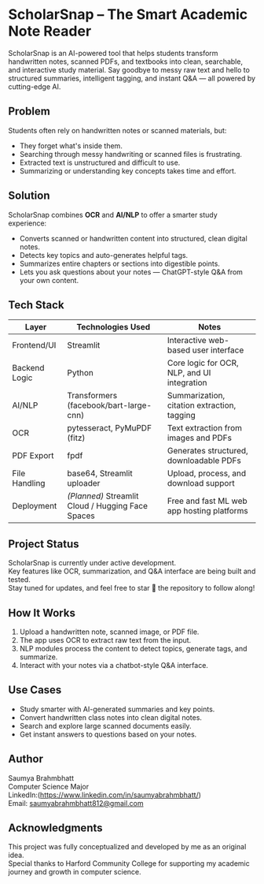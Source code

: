 # ScholarSnap – The Smart Academic Note Reader

ScholarSnap is an AI-powered tool that helps students transform handwritten notes, scanned PDFs, and textbooks into clean, searchable, and interactive study material. Say goodbye to messy raw text and hello to structured summaries, intelligent tagging, and instant Q&A — all powered by cutting-edge AI.

## Problem

Students often rely on handwritten notes or scanned materials, but:

- They forget what's inside them.  
- Searching through messy handwriting or scanned files is frustrating.  
- Extracted text is unstructured and difficult to use.  
- Summarizing or understanding key concepts takes time and effort.  

## Solution

ScholarSnap combines **OCR** and **AI/NLP** to offer a smarter study experience:

- Converts scanned or handwritten content into structured, clean digital notes.  
- Detects key topics and auto-generates helpful tags.  
- Summarizes entire chapters or sections into digestible points.  
- Lets you ask questions about your notes — ChatGPT-style Q&A from your own content.  

## Tech Stack

| Layer           | Technologies Used                                        | Notes                                       |
|-----------------|----------------------------------------------------------|---------------------------------------------|
| Frontend/UI     | Streamlit                                                | Interactive web-based user interface        |
| Backend Logic   | Python                                                   | Core logic for OCR, NLP, and UI integration |
| AI/NLP          | Transformers (facebook/bart-large-cnn)                   | Summarization, citation extraction, tagging |
| OCR             | pytesseract, PyMuPDF (fitz)                              | Text extraction from images and PDFs        |
| PDF Export      | fpdf                                                     | Generates structured, downloadable PDFs     |
| File Handling   | base64, Streamlit uploader                               | Upload, process, and download support       |
| Deployment      | *(Planned)* Streamlit Cloud / Hugging Face Spaces        | Free and fast ML web app hosting platforms  | 

## Project Status

ScholarSnap is currently under active development.  
Key features like OCR, summarization, and Q&A interface are being built and tested.  
Stay tuned for updates, and feel free to star 🌟 the repository to follow along!


## How It Works

1. Upload a handwritten note, scanned image, or PDF file.  
2. The app uses OCR to extract raw text from the input.  
3. NLP modules process the content to detect topics, generate tags, and summarize.  
4. Interact with your notes via a chatbot-style Q&A interface.  

## Use Cases

- Study smarter with AI-generated summaries and key points.  
- Convert handwritten class notes into clean digital notes.  
- Search and explore large scanned documents easily.  
- Get instant answers to questions based on your notes.  

## Author

Saumya Brahmbhatt  
Computer Science Major  
LinkedIn:(https://www.linkedin.com/in/saumyabrahmbhatt/)  
Email: saumyabrahmbhatt812@gmail.com  

## Acknowledgments

This project was fully conceptualized and developed by me as an original idea.  
Special thanks to Harford Community College for supporting my academic journey and growth in computer science.

